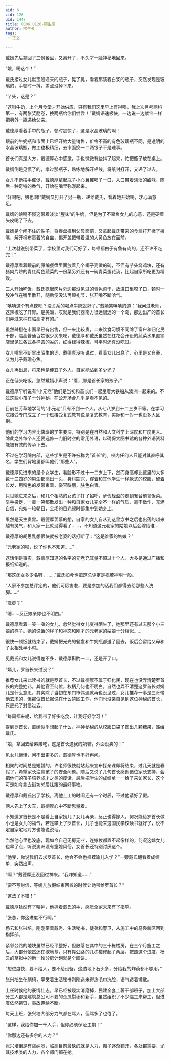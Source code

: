 ```yaml
---
aid: 6
zid: 126
uid: 1447
title: 0006.0126-陌生感
author: 吹牛者
tags: 
 - 正文

---
```




  戴嫣先后拿回了三份餐盘，又离开了，不久才一脸神秘地回来。

  “娘，喝这个！”

  戴氏接过女儿献宝般递来的瓶子，晃了晃，看着那装着白浆的瓶子，突然发现是玻璃的，手顿时一抖，差点没掉下来。

  “丫头，这是？”

  “这叫牛奶，上个月食堂才开始供应，只有我们这里早上有得喝，我上次月考两科第一，有两张奖励卷，换两瓶给你们尝尝！”戴嫣语速极快，一边说一边献宝一样把另外一瓶递给父亲。

  戴德厚看着手中的瓶子，顿时震惊了，这是水晶玻璃的啊！

  眼前的牛奶瓶和市面上已经开始大量销售，价格不高的有色玻璃瓶不同，是透明的水晶玻璃瓶，做工也极精细，去市面换一二两银子不是难事。

  首长们真是大方，戴德厚心中感激，手也微微有些抖了起来，忙把瓶子放在桌上。

  戴嫣倒是见惯了的，拿过那瓶子，熟练地解开棉线，将纸封打开，又递了过去。

  女儿不断摆手催促，戴德厚拿起瓶子小心翼翼喝了一口，入口带着淡淡的甜味，随后一种奇特的香气，开始在嘴里弥漫起来。

  “好喝吧，娘也喝!”戴嫣又打开了另一瓶，递给戴氏，看着她开始喝，才心满意足。

  戴嫣的娘喝不惯这带着淡淡“腥味”的牛奶，但是为了不辜负女儿的心意，还是硬着头皮喝了下去。

  戴嫣是个闲不住的性子，将餐盘推到父母面前，又拿起戴氏带来的食盒打开撇了撇嘴，解开棉布裹着的食盅，揭开盖把带着温的大黄鱼放在面前。

  “上次就说别带菜了，学校里对我们可好了，每顿都由于有鱼有肉的，还不许不吃完！”

  戴德厚看着眼前的藤编餐盘里面放着几个椰子壳做的碗，不但有芋头烧鸡块，还有猪肉片炒的青红两色蔬菜的一份菜另外还有一碗青菜蛋花汤，比起自家所吃更为精致。

  三人开始吃饭，戴氏捻起肉片旁边那没见过的青色菜干，放进口里咬了口，顿时一股冲气在嘴里散开，随后便没法再顾礼节，张开嘴不断哈气。

  “嘻嘻这个有点辣吧？没关系的喝点牛奶就好了。”戴嫣笑嘻嘻的道：“我问过老师，这辣椒吃了开胃。是美洲，哎就是我们西南方很远很远的一个岛，那边出产的首长们弄过来种在临高才有的。”

  虽然辣椒在市面早已有出售，但一来比较贵，二来饮食习惯不同除了富户和归化民干部，临高普通百姓很少买来吃，戴德厚和戴氏虽然在红花会开设的蔬菜水果直销店里见过各式各样圆的尖的，红得绿得辣椒，可平时还真没吃过。

  女儿嘴里不断冒出陌生的词，戴德厚没听说过，看着女儿出息了，心里是又自豪，又为儿子戴瑜心焦。

  女儿再出息，将来也是便宜了外人，自家能沾到多少光？

  正在低头吃饭，忽然戴嫣小声说：“看，那是首长家的孩子。”

  戴德厚早听说有“小元老”他们是当初和首长们一起坐着大铁船从澳洲一起来的。不过这些小孩子十分神秘，在公开场合几乎是看不见的。

  目前在芳草地学习的“小元老”只有不到十个人。从七八岁到十二三岁不等。在学习院接受专门成立了一个班接受复式教育说是复式教育，实际和一对一也没多大区别。

  他们的学习内容比快班的学生要深，特别是在自然和人文科学上深度和广度更大。除此之外每个人还要选修一门旧时空的常用外语，以确保大图书馆的各种外语资料能被有效的传承下去。

  不过在学习院内部，这些学生是不许被称为“首长”的。校内任何人只能对其直呼其名，学生们背地里都叫他们“那些人”。

  戴德厚见进来的是个女学生，看脸形不过十一二岁上下，然而身高却比这里的大多数十三四岁的男生都高出一头，身材窈窕，穿着和其他学生一样款式的校服，留着长发，用粉色的发带束着，姿容昳丽，肤色白皙。

  只见她进来之后，和几个相熟的女孩子打了招呼，步伐轻盈的走到餐台前领饭菜。举手投足，一颦一笑都散发出一种和自家女儿完全不一样的气质，毫不做作，充满自信，宛如一轮朝日，全场的目光顿时都集中到她身上。

  果然是天生贵胄。戴德厚羡慕的想，自家的女儿自从到这里念书之后也出落的越来越有灵气，和人家一比就没得看了……，不知道这元老家的姑娘以后会嫁给谁…

  戴德厚的胡思乱想很快就被老婆的话打断了：“这是谁家的姑娘？”

  “元老家的呗，说了你也不知道……”

  这话倒是事实，戴德厚知道的名字的元老充其量不超过十个人，大多是通过广播和报纸知道的。

  “那这闺女多少名呀，……”戴氏如今也把这总评定是视若神明一般。

  “人家不参加总评定的，他们可厉害啦，要是参加的话我们都得去给那些人洗脚……”

  “洗脚？”

  “嗯……反正娘亲你也不明白。”

  戴德厚看着一笑一嗔的女儿，忽然觉得女儿变得陌生了，她那里还有过去那个小三娘的样子。她的说话的样子和神态和刚才的元老家的姑娘十分相似……

  很快一顿饭就结束了，戴嫣把光光的餐盘和牛奶瓶都送了回去，饭后会留给父母和子女相处半小时。

  见戴氏和女儿说得差不多，戴德厚斟酌一二，还是开了口。

  “嫣儿，罗首长来过没？”

  推荐女儿来此读书的就是罗首长，不过戴德厚不属于归化民，现在也没弄清楚罗首长的完整姓讳，其他官至何位，权柄几何也不明白，自然也弄不清楚这罗首长对嫣儿是什么意思，其实除了当初在东门市偶遇就再也没见过，女儿推荐一事是三哥带他去求的，但那位首长据说在什么禁区工作，他们也没亲自见到这位神秘的首长，只是托了封信过去。

  “每周都来呢，给我带了好多吃食，让我好好学习！”

  提到罗首长，戴嫣似乎想起了什么，神神秘秘的从校服口袋了掏出几颗糖果，递给戴氏。

  “娘，拿回去给弟弟吃，这是首长送我的奶糖，外面没卖的！”

  见女儿懵懂，问不出更多的，戴德厚也不好再问。

  相聚的时间总是短暂的，许老师很快就站起来宣布探亲课即将结束，过几天就是春假了，希望家长注意孩子的安全问题。随后又说了几句首长感谢诸位家长支持，会把他们的孩子培养成才之类的废话，最后把学生的成绩单一一给了来访家长，这个可是如今拿去街坊邻居炫耀的最好事物。

  戴德厚和戴氏出了学校，离他上工的时间还有一个时辰，不过他请好了假。

  两人先上了火车，戴德厚心中不断思量着。

  不知道罗首长是不是看上自家嫣儿？女儿再亲，反正也得嫁人，何况能给罗首长做小也是女儿的福气，若是攀上了罗首长，儿子也能来这国民学校读书就好了，说不定自家宅地对方也能说说话。

  当然他心里也没底，现如今自己无房无业，连嫁妆都置不起像样的，何况这嫁女儿也早了点，听说澳洲没有童媳风俗，女首长还特别讨厌这个。

  “他爹，你说我们去求罗首长，他会不会也推荐瑜儿入学？”一旁戴氏翻看着成绩单，突然出声。

  “啊？”戴德厚还没回过神来。“我咋知道……”

  “要不写封信，等嫣儿放假结束回校的时候让她带给罗首长？”

  “这法子不错！”

  戴德厚猛然有了精神，他握着戴氏的手，感觉全家未来有了指望。

  “张总，你这进度不行啊。”

  杨云和张兴培，刚刚带着戴秀、生活秘书，徒弟和警卫，从施工中的马袅新区回到指挥部。

  紧邻公路的地块虽然已经平整好，但散落在其中的三十栋楼房，在三个月施工之后，大部分依然还在挖地基，只有靠公路的几栋楼修起了两层。按照这个进度，杨云的草拟中的新一轮分房计划就是个画饼。

  “想进度快，要不给人，要不给设备，这边地下石头多，分给我的炸药都不够用。”

  张兴培坐在躺椅，享受着生活秘书刚刚送来得热毛巾洗脸，语气透着懒散。

  上任时候他的豪情壮志，早已经被现实消磨掉，民建全套土著干部班子，加上大部分工人都是建筑总公司不要的歪瓜裂枣和新手，虽然组织了不少临工来帮工，但进度依然拖沓，事故连续不断。

  每天上班，张兴培大部分力气都在骂人，但骂多了也倦了。

  “这样，我给你加一千人手，但你必须保证工期！”

  “你那边还有多余的人力？”

  张兴培倒是有些纳闷，临高目前最缺的就是人力，摊子逐渐铺开，各处都需要，尤其技术类的人力，各个部门都在抢。


